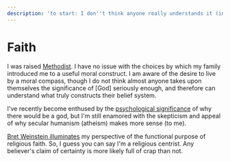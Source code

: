 ```yaml
---
description: 'to start: I don''t think anyone really understands it (including myself)'
---
```


# Faith

I was raised [Methodist](https://en.wikipedia.org/wiki/Methodism). I have no issue with the choices by which my family introduced me to a useful moral construct. I am aware of the desire to live by a moral compass, though I do not think almost anyone takes upon themselves the significance of \[God\] seriously enough, and therefore can understand what truly constructs their belief system.

I've recently become enthused by the [psychological significance](https://www.youtube.com/watch?v=9G-v3WMmdUY&list=PLKO9AFm3pJHapMm8hh8CG9FEdkGMTQSuC) of why there would be a god, but I'm still enamored with the skepticism and appeal of why secular humanism \(atheism\) makes more sense \(to me\).

[Bret Weinstein illuminates](https://www.youtube.com/watch?v=LRsPsTrCvpw&feature=youtu.be&list=WL&t=5118) my perspective of the functional purpose of religious faith. So, I guess you can say I'm a religious centrist. Any believer's claim of certainty is more likely full of crap than not.

